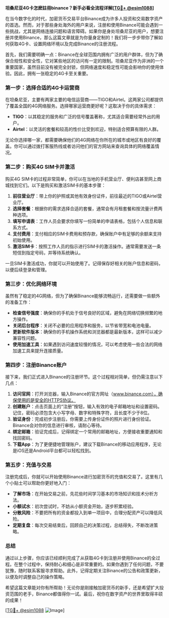 **坦桑尼亚4G卡怎麽註冊binance？新手必看全流程详解[[TG💪+ @esim1088](https://t.me/s/esim1088)]**

在当今数字化的时代，加密货币交易平台Binance成为许多人投资和交易数字资产的首选。然而，对于那些身处海外的用户来说，注册和使用Binance可能会遇到一些挑战，尤其是网络连接问题和语言障碍。如果你是身处坦桑尼亚的用户，想要注册并使用Binance，那么这篇文章就是为你量身定制的！我们将一步步带你了解如何获取4G卡、设置网络环境以及完成Binance的注册流程。

首先，我们需要明确一点：Binance在全球范围内拥有广泛的用户群体，但为了确保合规性和安全性，它对某些地区的访问有一定的限制。坦桑尼亚作为非洲的一个重要国家，虽然目前没有被完全封锁，但网络速度和稳定性可能会影响你的使用体验。因此，拥有一张稳定的4G卡至关重要。

### 第一步：选择合适的4G卡运营商

在坦桑尼亚，主要有两家主要的电信运营商——TIGO和Airtel。这两家公司都提供了覆盖全国的4G网络服务。选择哪家运营商更好呢？这取决于你的具体需求：

- **TIGO**：以其稳定的服务和广泛的信号覆盖著称，尤其适合需要经常外出的用户。
- **Airtel**：以灵活的套餐和较高的性价比受到欢迎，特别适合预算有限的人群。

无论你选择哪一家，都需要确保他们的4G网络在你所在的城市或地区有良好的覆盖。你可以通过拨打客服热线或者访问他们的官方网站来查询具体的网络覆盖情况。

### 第二步：购买4G SIM卡并激活

购买4G SIM卡的过程非常简单，你可以在当地的手机营业厅、便利店甚至网上商城找到它们。以下是购买和激活SIM卡的基本步骤：

1. **前往营业厅**：带上你的护照或其他有效身份证件，前往最近的TIGO或Airtel营业厅。
2. **选择套餐**：根据你的需求选择合适的套餐，通常会有月租套餐和按流量计费两种选项。
3. **填写申请表**：工作人员会要求你填写一份简单的申请表格，包括个人信息和联系方式。
4. **支付费用**：支付相应的SIM卡费用和预存款，确保账户中有足够的余额来支持初始使用。
5. **激活SIM卡**：按照工作人员的指示进行SIM卡的激活操作。通常需要发送一条短信到指定号码，并等待系统确认。

一旦SIM卡激活成功，你就可以开始使用了。记得保存好相关的账户信息和密码，以便后续登录和管理。

### 第三步：优化网络环境

虽然有了稳定的4G网络，但为了确保Binance能够流畅运行，还需要做一些额外的准备工作：

- **检查信号强度**：确保你的手机处于信号良好的区域，避免在网络切换频繁的地方操作。
- **关闭后台程序**：关闭不必要的应用程序和服务，以节省带宽和电池电量。
- **更新软件版本**：确保你的手机操作系统和浏览器都是最新版本，这样可以减少兼容性问题。
- **使用加速工具**：如果遇到访问速度较慢的情况，可以考虑使用一些合法的网络加速工具来提升连接质量。

### 第四步：注册Binance账户

接下来，我们正式进入Binance的注册环节。这个过程相对简单，但仍需注意以下几点：

1. **访问官网**：打开浏览器，输入Binance的官方网址（www.binance.com），确保使用的是安全的HTTPS协议。
2. **创建账户**：点击页面上的“注册”按钮，输入有效的电子邮箱地址和设置密码。记住，密码必须包含大小写字母、数字和特殊字符，且长度不少于8位。
3. **验证身份**：完成初步注册后，你需要上传身份证件的照片进行身份验证。Binance会对你的信息进行审核，请耐心等待。
4. **绑定邮箱**：验证完成后，记得绑定一个常用的邮箱地址，方便接收重要通知和找回密码。
5. **下载App**：为了更便捷地管理账户，建议下载Binance的移动应用程序，无论是iOS还是Android平台都可以轻松找到。

### 第五步：充值与交易

注册完成后，你就可以开始使用Binance进行加密货币的充值和交易了。这里有几个小贴士可以帮助你更好地入门：

- **了解市场**：在开始交易之前，先花些时间学习基本的市场知识和技术分析方法。
- **小额试水**：初次尝试时，不妨从小额资金开始，逐步积累经验。
- **分散风险**：不要把所有的资金都投入到单一项目中，合理分配资产可以降低风险。
- **定期复盘**：每次交易结束后，回顾自己的决策过程，总结得失，不断改进策略。

### 总结

通过以上步骤，你应该已经顺利完成了从获取4G卡到注册并使用Binance的全过程。在整个过程中，保持耐心和细心是非常重要的。如果你遇到了任何问题，不要犹豫，随时联系客服寻求帮助。此外，记得定期关注Binance的公告和政策更新，以便及时调整自己的操作策略。

希望这篇文章能对你有所帮助！无论你是刚接触加密货币的新手，还是希望扩大投资范围的老手，Binance都值得你一试。最后，祝你在数字资产的世界里取得丰硕的成果！

[[TG💪+ @esim1088](https://t.me/s/esim1088) ![Image](https://i.postimg.cc/4NQfJmqS/Snipaste-2025-05-13-00-14-12.png)]